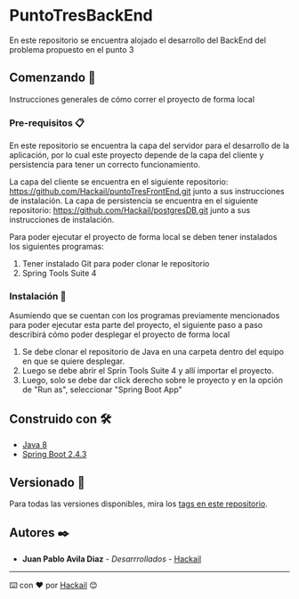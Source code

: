 # PuntoTresBackEnd

En este repositorio se encuentra alojado el desarrollo del BackEnd del problema propuesto en el punto 3

## Comenzando 🚀

Instrucciones generales de cómo correr el proyecto de forma local

### Pre-requisitos 📋

En este repositorio se encuentra la capa del servidor para el desarrollo de la aplicación, por lo cual este proyecto depende de la capa del cliente y persistencia para tener un correcto funcionamiento. 

La capa del cliente se encuentra en el siguiente repositorio: https://github.com/Hackail/puntoTresFrontEnd.git junto a sus instrucciones de instalación.
La capa de persistencia se encuentra en el siguiente repositorio: https://github.com/Hackail/postgresDB.git junto a sus instrucciones de instalación.

Para poder ejecutar el proyecto de forma local se deben tener instalados los siguientes programas:

1. Tener instalado Git para poder clonar le repositorio
2. Spring Tools Suite 4

### Instalación 🔧

Asumiendo que se cuentan con los programas previamente mencionados para poder ejecutar esta parte del proyecto, el siguiente paso a paso describirá cómo poder desplegar el proyecto de forma local

1. Se debe clonar el repositorio de Java en una carpeta dentro del equipo en que se quiere desplegar.
2. Luego se debe abrir el Sprin Tools Suite 4 y allí importar el proyecto.
3. Luego, solo se debe dar click derecho sobre le proyecto y en la opción de "Run as", seleccionar "Spring Boot App"

## Construido con 🛠️

* [Java 8](https://www.java.com/es/download/help/java8.html) 
* [Spring Boot 2.4.3](https://spring.io/learn)

## Versionado 📌

Para todas las versiones disponibles, mira los [tags en este repositorio](https://github.com/Hackail/puntoTresBackend/tags).

## Autores ✒️

* **Juan Pablo Avila Diaz** - *Desarrrollados* - [Hackail](https://github.com/Hackail)

---
⌨️ con ❤️ por [Hackail](https://github.com/Hackail) 😊